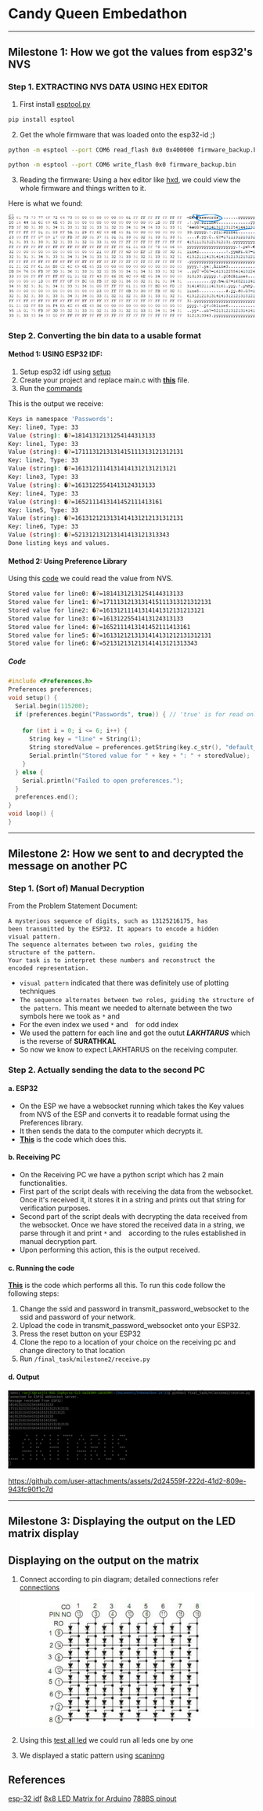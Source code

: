 # Candy Queen Embedathon

---
## Milestone 1: How we got the values from esp32's NVS

### Step 1. EXTRACTING NVS DATA USING HEX EDITOR
1. First install [esptool.py](https://docs.espressif.com/projects/esptool/en/latest/esp32/) 
```python 
pip install esptool
```
2. Get the whole firmware that was loaded onto the esp32-id ;)
```bash
python -m esptool --port COM6 read_flash 0x0 0x400000 firmware_backup.bin
```
```bash
python -m esptool --port COM6 write_flash 0x0 firmware_backup.bin
```

3. Reading the firmware:
Using a hex editor like [hxd](https://mh-nexus.de/en/hxd/), we could view the whole firmware and things written to it.

Here is what we found:

![hex editor image output](/final_task/photos/hex_editor_output.png)

### Step 2. Converting the bin data to a usable format
#### Method 1: USING ESP32 IDF:
1. Setup esp32 idf using [setup](https://docs.espressif.com/projects/esp-idf/en/stable/esp32/get-started/index.html#installation)
2. Create your project and replace main.c with <b>[this](final_task\milestone1\scripts\esp32idf\main.c)</b> file.
3. Run the [commands](final_task/esp32idf/commands.md) 

This is the output we receive:

```bash
Keys in namespace 'Passwords':
Key: line0, Type: 33
Value (string): �?=18141312131254144313133
Key: line1, Type: 33
Value (string): �?=1711131213131415111313121312131
Key: line2, Type: 33
Value (string): �?=16131211141314141312131213121
Key: line3, Type: 33
Value (string): �?=16131225541413124313133
Key: line4, Type: 33
Value (string): �?=1652111413141452111413161
Key: line5, Type: 33
Value (string): �?=1613121213131414131212131312131
Key: line6, Type: 33
Value (string): �?=521312131213141413121313343
Done listing keys and values.
```

#### Method 2: Using Preference Library

Using this [code](final_task\milestone1\scripts\read_data\read_data.ino) we could read the value from NVS.

```bash
Stored value for line0: �?=18141312131254144313133
Stored value for line1: �?=1711131213131415111313121312131
Stored value for line2: �?=16131211141314141312131213121
Stored value for line3: �?=16131225541413124313133
Stored value for line4: �?=1652111413141452111413161
Stored value for line5: �?=1613121213131414131212131312131
Stored value for line6: �?=521312131213141413121313343
```

##### Code
```cpp
#include <Preferences.h>
Preferences preferences;
void setup() {
  Serial.begin(115200);
  if (preferences.begin("Passwords", true)) { // 'true' is for read only mode
   
    for (int i = 0; i <= 6; i++) {
      String key = "line" + String(i); 
      String storedValue = preferences.getString(key.c_str(), "default_value"); 
      Serial.println("Stored value for " + key + ": " + storedValue);
    }
  } else {
    Serial.println("Failed to open preferences.");
  }
  preferences.end();
}
void loop() {
}
```

---
## Milestone 2: How we sent to and decrypted the message on another PC

### Step 1. (Sort of) Manual Decryption

From the Problem Statement Document:
```
A mysterious sequence of digits, such as 13125216175, has
been transmitted by the ESP32. It appears to encode a hidden
visual pattern.
The sequence alternates between two roles, guiding the
structure of the pattern.
Your task is to interpret these numbers and reconstruct the
encoded representation.
```

- `visual pattern` indicated that there was definitely use of plotting techniques 
- `The sequence alternates between two roles, guiding the
structure of the pattern.` This meant we needed to alternate between the two symbols here we took as `*` and ` `
- For the even index we used `*` and ` ` for odd index
- We used the pattern for each line and got the outut ***LAKHTARUS*** which is the reverse of **SURATHKAL**
- So now we know to expect LAKHTARUS on the receiving computer.

### Step 2. Actually sending the data to the second PC
#### a. ESP32
- On the ESP we have a websocket running which takes the Key values from NVS of the ESP and converts it to readable format using the Preferences library.
- It then sends the data to the computer which decrypts it.
- **[This](final_task/milestone2/transmit_password_websocket/transmit_password_websocket.ino)** is the code which does this.

#### b. Receiving PC
- On the Receiving PC we have a python script which has 2 main functionalities.
- First part of the script deals with receiving the data from the websocket. Once it's received it, it stores it in a string and prints out that string for verification purposes.
- Second part of the script deals with decrypting the data received from the websocket. Once we have stored the received data in a string, we parse through it and print `*` and ` ` according to the rules established in manual decryption part.
- Upon performing this action, this is the output received.

#### c. Running the code
**[This](/final_task/milestone2/receive.py)** is the code which performs all this. To run this code follow the following steps:

  1. Change the ssid and password in transmit_password_websocket to the ssid and password of your network.
  2. Upload the code in transmit_password_websocket onto your ESP32.
  3. Press the reset button on your ESP32
  4. Clone the repo to a location of your choice on the receiving pc and change directory to that location
  5. Run `/final_task/milestone2/receive.py`

#### d. Output
![receive output](/final_task/milestone2/photos/output.png)



https://github.com/user-attachments/assets/2d24559f-222d-41d2-809e-943fc90f1c7d


---
## Milestone 3: Displaying the output on the LED matrix display
## Displaying on the output on the matrix 
1. Connect according to pin diagram; detailed connections refer [connections](learning\led_matrix\connection.txt)
![LED MATRIX diagram](final_task/photos/led_matrix_pin.jpeg)  


2. Using this [test all led](learning/led_matrix/test_all_led/test_all_led.ino) we could run all leds one by one 
  
3. We displayed a static pattern using [scaninng](learning\led_matrix\display_pattern\display_pattern.ino)





## References

[esp-32 idf](https://github.com/espressif/esp-idf)
[8x8 LED Matrix for Arduino](https://youtu.be/G4lIo-MRSiY?si=LezqKGx4KDTxJ4l9)
[788BS pinout](https://www.electronics-lab.com/community/index.php?/topic/48060-788bs-led-matrix-pinout/)
